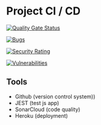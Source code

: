 # Project CI / CD

[![Quality Gate Status](https://sonarcloud.io/api/project_badges/measure?project=anaistatibouet_project-ci-cd&metric=alert_status)](https://sonarcloud.io/dashboard?id=anaistatibouet_project-ci-cd)

[![Bugs](https://sonarcloud.io/api/project_badges/measure?project=anaistatibouet_project-ci-cd&metric=bugs)](https://sonarcloud.io/dashboard?id=anaistatibouet_project-ci-cd)

[![Security Rating](https://sonarcloud.io/api/project_badges/measure?project=anaistatibouet_project-ci-cd&metric=security_rating)](https://sonarcloud.io/dashboard?id=anaistatibouet_project-ci-cd)

[![Vulnerabilities](https://sonarcloud.io/api/project_badges/measure?project=anaistatibouet_project-ci-cd&metric=vulnerabilities)](https://sonarcloud.io/dashboard?id=anaistatibouet_project-ci-cd)

## Tools

- Github (version control system))
- JEST (test js app)
- SonarCloud (code quality)
- Heroku (deployment)

